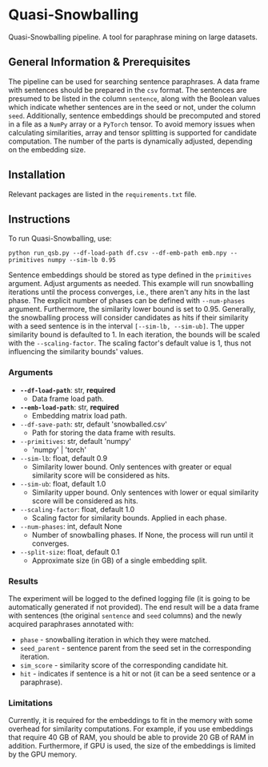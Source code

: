 # Quasi-Snowballing

Quasi-Snowballing pipeline. A tool for paraphrase mining on large datasets.


## General Information & Prerequisites

The pipeline can be used for searching sentence paraphrases.
A data frame with sentences should be prepared in the `csv` format.
The sentences are presumed to be listed in the column `sentence`, along with the
Boolean values which indicate whether sentences are in the seed or not,
under the column `seed`.
Additionally, sentence embeddings should be precomputed and stored in a file as
a `NumPy` array or a `PyTorch` tensor.
To avoid memory issues when calculating similarities, array and tensor splitting
is supported for candidate computation. The number of the parts is dynamically adjusted, depending on
the embedding size.



## Installation

Relevant packages are listed in the `requirements.txt` file.


## Instructions

To run Quasi-Snowballing, use:
```
python run_qsb.py --df-load-path df.csv --df-emb-path emb.npy --primitives numpy --sim-lb 0.95
```

Sentence embeddings should be stored as type defined in the `primitives` argument.
Adjust arguments as needed. This example will run snowballing iterations until
the process converges, i.e., there aren't any hits in the last phase.
The explicit number of phases can be defined with `--num-phases` argument.
Furthermore, the similarity lower bound is set to 0.95.
Generally, the snowballing process will consider candidates as hits if
their similarity with a seed sentence is in the interval `[--sim-lb, --sim-ub]`.
The upper similarity bound is defaulted to 1.
In each iteration, the bounds will be scaled with the `--scaling-factor`.
The scaling factor's default value is 1, thus not influencing the similarity bounds' values.


### Arguments

- **`--df-load-path`**: str, **required**
    - Data frame load path.
- **`--emb-load-path`**: str, **required**
    - Embedding matrix load path.
- `--df-save-path`: str, default 'snowballed.csv'
    - Path for storing the data frame with results.
- `--primitives`: str, default 'numpy'
    - 'numpy' | 'torch'
- `--sim-lb`: float, default 0.9
    - Similarity lower bound. Only sentences with greater
      or equal similarity score will be considered as hits.
- `--sim-ub`: float, default 1.0
    - Similarity upper bound. Only sentences with lower or equal
     similarity score will be considered as hits.
- `--scaling-factor`: float, default 1.0
    - Scaling factor for similarity bounds. Applied in each phase.
- `--num-phases`: int, default None
    - Number of snowballing phases. If None, the process
      will run until it converges.
- `--split-size`: float, default 0.1
    - Approximate size (in GB) of a single embedding split.


### Results

The experiment will be logged to the defined logging file
(it is going to be automatically generated if not provided).
The end result will be a data frame with sentences (the original `sentence` and `seed` columns) and the newly acquired
paraphrases annotated with:
- `phase` - snowballing iteration in which they were matched.
- `seed_parent` - sentence parent from the seed set in the corresponding iteration.
- `sim_score` - similarity score of the corresponding candidate hit.
- `hit` - indicates if sentence is a hit or not (it can be a seed sentence or a paraphrase).


### Limitations

Currently, it is required for the embeddings to fit in the memory with some overhead for similarity computations.
For example, if you use embeddings that require 40 GB of RAM, you should be able to provide 20 GB of RAM in addition.
Furthermore, if GPU is used, the size of the embeddings is limited by the GPU memory.